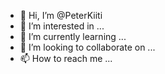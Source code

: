 - 👋 Hi, I’m @PeterKiiti
- 👀 I’m interested in ...
- 🌱 I’m currently learning ...
- 💞️ I’m looking to collaborate on ...
- 📫 How to reach me ...

<!---
PeterKiiti/PeterKiiti is a ✨ special ✨ repository because its `README.md` (this file) appears on your GitHub profile.
You can click the Preview link to take a look at your changes.
--->
